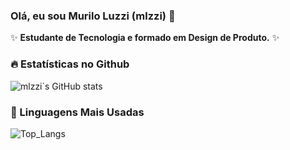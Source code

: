 ### Olá, eu sou Murilo Luzzi (mlzzi) 👋

✨ **Estudante de Tecnologia e formado em Design de Produto.** ✨

### 🔥 Estatísticas no Github

![mlzzi`s GitHub stats](https://github-readme-stats.vercel.app/api?username=mlzzi&show_icons=true&theme=dracula)

### 🚀 Linguagens Mais Usadas

![Top_Langs](https://github-readme-stats.vercel.app/api/top-langs/?username=mlzzi&layout-compact)
